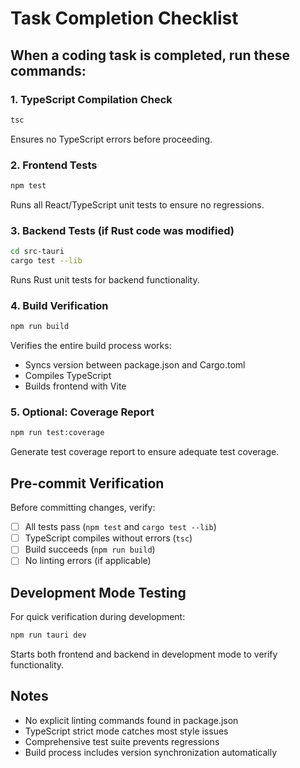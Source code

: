 # Task Completion Checklist

## When a coding task is completed, run these commands:

### 1. TypeScript Compilation Check
```bash
tsc
```
Ensures no TypeScript errors before proceeding.

### 2. Frontend Tests
```bash
npm test
```
Runs all React/TypeScript unit tests to ensure no regressions.

### 3. Backend Tests (if Rust code was modified)
```bash
cd src-tauri
cargo test --lib
```
Runs Rust unit tests for backend functionality.

### 4. Build Verification
```bash
npm run build
```
Verifies the entire build process works:
- Syncs version between package.json and Cargo.toml
- Compiles TypeScript
- Builds frontend with Vite

### 5. Optional: Coverage Report
```bash
npm run test:coverage
```
Generate test coverage report to ensure adequate test coverage.

## Pre-commit Verification
Before committing changes, verify:
- [ ] All tests pass (`npm test` and `cargo test --lib`)
- [ ] TypeScript compiles without errors (`tsc`)
- [ ] Build succeeds (`npm run build`)
- [ ] No linting errors (if applicable)

## Development Mode Testing
For quick verification during development:
```bash
npm run tauri dev
```
Starts both frontend and backend in development mode to verify functionality.

## Notes
- No explicit linting commands found in package.json
- TypeScript strict mode catches most style issues
- Comprehensive test suite prevents regressions
- Build process includes version synchronization automatically